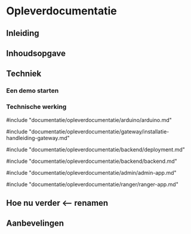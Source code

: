 # Opleverdocumentatie

## Inleiding

## Inhoudsopgave

## Techniek

### Een demo starten
### Technische werking
<!-- toc -->
#include "documentatie/opleverdocumentatie/arduino/arduino.md"

#include "documentatie/opleverdocumentatie/gateway/installatie-handleiding-gateway.md"

#include "documentatie/opleverdocumentatie/backend/deployment.md"

#include "documentatie/opleverdocumentatie/backend/backend.md"

#include "documentatie/opleverdocumentatie/admin/admin-app.md"

#include "documentatie/opleverdocumentatie/ranger/ranger-app.md"


## Hoe nu verder <-- renamen

## Aanbevelingen

